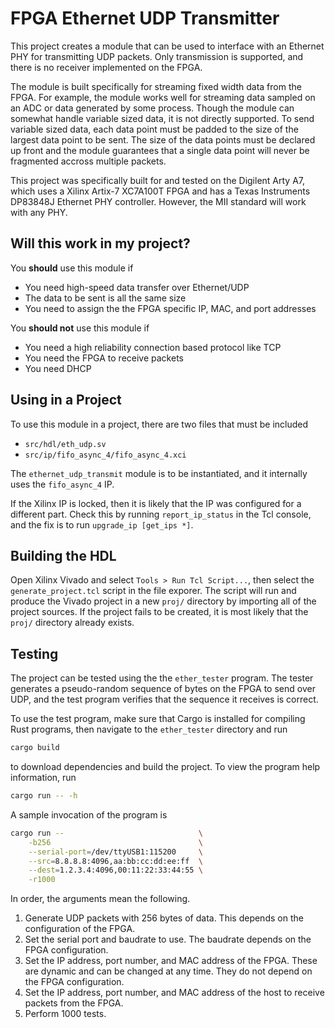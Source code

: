 # FPGA Ethernet UDP Transmitter

This project creates a module that can be used to interface with an Ethernet
PHY for transmitting UDP packets. Only transmission is supported, and there is
no receiver implemented on the FPGA.

The module is built specifically for streaming fixed width data from the FPGA.
For example, the module works well for streaming data sampled on an ADC or
data generated by some process. Though the module can somewhat handle variable
sized data, it is not directly supported. To send variable sized data, each
data point must be padded to the size of the largest data point to be sent. The
size of the data points must be declared up front and the module guarantees
that a single data point will never be fragmented accross multiple packets.

This project was specifically built for and tested on the Digilent Arty A7,
which uses a Xilinx Artix-7 XC7A100T FPGA and has a Texas Instruments DP83848J
Ethernet PHY controller. However, the MII standard will work with any PHY.

## Will this work in my project?

You **should** use this module if

*   You need high-speed data transfer over Ethernet/UDP
*   The data to be sent is all the same size
*   You need to assign the the FPGA specific IP, MAC, and port addresses

You **should not** use this module if

*   You need a high reliability connection based protocol like TCP
*   You need the FPGA to receive packets
*   You need DHCP

## Using in a Project

To use this module in a project, there are two files that must be included

*   `src/hdl/eth_udp.sv`
*   `src/ip/fifo_async_4/fifo_async_4.xci`

The `ethernet_udp_transmit` module is to be instantiated, and it internally
uses the `fifo_async_4` IP.

If the Xilinx IP is locked, then it is likely that the IP was configured for
a different part. Check this by running `report_ip_status` in the Tcl console,
and the fix is to run `upgrade_ip [get_ips *]`.

## Building the HDL

Open Xilinx Vivado and select `Tools > Run Tcl Script...`, then select the
`generate_project.tcl` script in the file exporer. The script will run and
produce the Vivado project in a new `proj/` directory by importing all of the
project sources. If the project fails to be created, it is most likely that the
`proj/` directory already exists.

## Testing

The project can be tested using the the `ether_tester` program. The tester
generates a pseudo-random sequence of bytes on the FPGA to send over UDP, and
the test program verifies that the sequence it receives is correct.

To use the test program, make sure that Cargo is installed for compiling Rust
programs, then navigate to the `ether_tester` directory and run

```sh
cargo build
```

to download dependencies and build the project. To view the program help
information, run

```sh
cargo run -- -h
```

A sample invocation of the program is

```sh
cargo run --                              \
    -b256                                 \
    --serial-port=/dev/ttyUSB1:115200     \
    --src=8.8.8.8:4096,aa:bb:cc:dd:ee:ff  \
    --dest=1.2.3.4:4096,00:11:22:33:44:55 \
    -r1000
```

In order, the arguments mean the following.

1.  Generate UDP packets with 256 bytes of data. This depends on the
    configuration of the FPGA.
2.  Set the serial port and baudrate to use. The baudrate depends on the FPGA
    configuration.
3.  Set the IP address, port number, and MAC address of the FPGA. These are
    dynamic and can be changed at any time. They do not depend on the FPGA
    configuration.
4.  Set the IP address, port number, and MAC address of the host to receive
    packets from the FPGA.
5.  Perform 1000 tests.
